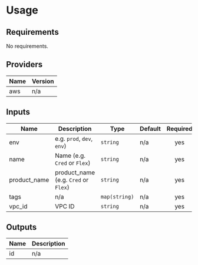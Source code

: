 # Usage
<!--- BEGIN_TF_DOCS --->

## Requirements

No requirements.

## Providers

| Name | Version |
|------|---------|
| aws | n/a |

## Inputs

| Name | Description | Type | Default | Required |
|------|-------------|------|---------|:--------:|
| env | e.g. `prod`, `dev`, `env`) | `string` | n/a | yes |
| name | Name  (e.g. `Cred` or `Flex`) | `string` | n/a | yes |
| product\_name | product\_name (e.g. `Cred` or `Flex`) | `string` | n/a | yes |
| tags | n/a | `map(string)` | n/a | yes |
| vpc\_id | VPC ID | `string` | n/a | yes |

## Outputs

| Name | Description |
|------|-------------|
| id | n/a |

<!--- END_TF_DOCS --->
